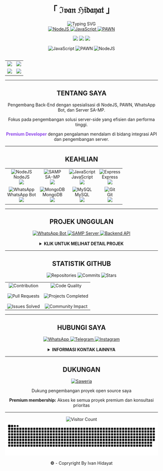 # <div align="center">｢ ℑ𝔳𝔞𝔫 ℌ𝔦𝔡𝔞𝔶𝔞𝔱 ｣</div>

<div align="center">
  <img src="https://readme-typing-svg.herokuapp.com?font=Fira+Code&pause=1000&color=8C43EA&center=true&vCenter=true&random=false&width=435&lines=Backend+Developer;NodeJS+Developer;PAWN+Developer;WhatsApp+Bot+Developer;SAMP+Server+Developer" alt="Typing SVG" />
</div>

<div align="center">
  <a href="#">
    <img src="https://img.shields.io/badge/NodeJS-339933?style=for-the-badge&logo=nodedotjs&logoColor=white" alt="NodeJS">
  </a>
  <a href="#">
    <img src="https://img.shields.io/badge/JavaScript-F7DF1E?style=for-the-badge&logo=javascript&logoColor=black" alt="JavaScript">
  </a>
  <a href="#">
    <img src="https://img.shields.io/badge/PAWN-5C2D91?style=for-the-badge&logo=pawn&logoColor=white" alt="PAWN">
  </a>
</div>

<div align="center">
  <p>
    <img src="https://img.shields.io/badge/Rating-10%2F10-gold?style=flat-square&labelColor=black">
    <img src="https://img.shields.io/badge/Profil_Dilihat-1000+-8C43EA?style=flat-square&labelColor=black">
    <img src="https://img.shields.io/badge/Followers-100+-8C43EA?style=flat-square&labelColor=black">
  </p>
</div>

<div align="center">
  <img src="https://img.shields.io/badge/Bahasa_Utama-JavaScript-F7DF1E?style=for-the-badge&labelColor=black" alt="JavaScript">
  <img src="https://img.shields.io/badge/Bahasa_Utama-PAWN-5C2D91?style=for-the-badge&labelColor=black" alt="PAWN">
  <img src="https://img.shields.io/badge/Bahasa_Utama-NodeJS-339933?style=for-the-badge&labelColor=black" alt="NodeJS">
</div>

<br>

<div align="center">
  <table>
    <tr>
      <td align="center">
        <img src="https://img.shields.io/badge/Experience-Experienced_Developer-4CAF50?style=for-the-badge&labelColor=black">
      </td>
      <td align="center">
        <img src="https://img.shields.io/badge/Stars-50+-FFD700?style=for-the-badge&labelColor=black">
      </td>
    </tr>
    <tr>
      <td align="center">
        <img src="https://img.shields.io/badge/Commits-500+-00BCD4?style=for-the-badge&labelColor=black">
      </td>
      <td align="center">
        <img src="https://img.shields.io/badge/Repositories-20+-9C27B0?style=for-the-badge&labelColor=black">
      </td>
    </tr>
  </table>
</div>

---

## <div align="center">TENTANG SAYA</div>

<div align="center">
  <p>Pengembang Back-End dengan spesialisasi di NodeJS, PAWN, WhatsApp Bot, dan Server SA-MP.</p>
  <p>Fokus pada pengembangan solusi server-side yang efisien dan performa tinggi.</p>
  <p><span style="color:#8C43EA"><b>Premium Developer</b></span> dengan pengalaman mendalam di bidang integrasi API dan pengembangan server.</p>
</div>

---

## <div align="center">KEAHLIAN</div>

<div align="center">
  <table>
    <tr>
      <td align="center">
        <img src="https://cdn.jsdelivr.net/gh/devicons/devicon/icons/nodejs/nodejs-original.svg" width="40" height="40" alt="NodeJS"/>
        <br>NodeJS
        <br><img src="https://img.shields.io/badge/Level-Expert-339933">
      </td>
      <td align="center">
        <img src="https://img.shields.io/badge/SA--MP-5865F2?style=for-the-badge&logoColor=white" width="80" height="25" alt="SAMP"/>
        <br>SA-MP
        <br><img src="https://img.shields.io/badge/Level-Expert-5865F2">
      </td>
      <td align="center">
        <img src="https://cdn.jsdelivr.net/gh/devicons/devicon/icons/javascript/javascript-original.svg" width="40" height="40" alt="JavaScript"/>
        <br>JavaScript
        <br><img src="https://img.shields.io/badge/Level-Expert-F7DF1E">
      </td>
      <td align="center">
        <img src="https://img.shields.io/badge/Express-000000?style=for-the-badge&logo=express&logoColor=white" width="80" height="25" alt="Express"/>
        <br>Express
        <br><img src="https://img.shields.io/badge/Level-Advanced-000000">
      </td>
    </tr>
    <tr>
      <td align="center">
        <img src="https://upload.wikimedia.org/wikipedia/commons/thumb/6/6b/WhatsApp.svg/2044px-WhatsApp.svg.png" width="40" height="40" alt="WhatsApp"/>
        <br>WhatsApp Bot
        <br><img src="https://img.shields.io/badge/Level-Expert-25D366">
      </td>
      <td align="center">
        <img src="https://cdn.jsdelivr.net/gh/devicons/devicon/icons/mongodb/mongodb-original.svg" width="40" height="40" alt="MongoDB"/>
        <br>MongoDB
        <br><img src="https://img.shields.io/badge/Level-Advanced-47A248">
      </td>
      <td align="center">
        <img src="https://cdn.jsdelivr.net/gh/devicons/devicon/icons/mysql/mysql-original.svg" width="40" height="40" alt="MySQL"/>
        <br>MySQL
        <br><img src="https://img.shields.io/badge/Level-Advanced-4479A1">
      </td>
      <td align="center">
        <img src="https://cdn.jsdelivr.net/gh/devicons/devicon/icons/git/git-original.svg" width="40" height="40" alt="Git"/>
        <br>Git
        <br><img src="https://img.shields.io/badge/Level-Advanced-F05032">
      </td>
    </tr>
  </table>
</div>

---

## <div align="center">PROJEK UNGGULAN</div>

<div align="center">
  <a href="#">
    <img src="https://img.shields.io/badge/WhatsApp_Bot-25D366?style=for-the-badge&logo=whatsapp&logoColor=white&logoWidth=20" alt="WhatsApp Bot">
  </a>
  <a href="#">
    <img src="https://img.shields.io/badge/SAMP_Server-5865F2?style=for-the-badge&logo=discord&logoColor=white&logoWidth=20" alt="SAMP Server">
  </a>
  <a href="#">
    <img src="https://img.shields.io/badge/Backend_API-000000?style=for-the-badge&logo=fastapi&logoColor=white&logoWidth=20" alt="Backend API">
  </a>
</div>

<div align="center">
  <br>
  <details>
    <summary><b>KLIK UNTUK MELIHAT DETAIL PROJEK</b></summary>
    <br>
    <table>
      <tr>
        <td>
          <h3>WhatsApp Bot Premium</h3>
          <p>Bot WhatsApp multifungsi dengan fitur otomatisasi, AI, dan pemrosesan data.</p>
          <p><b>Teknologi:</b> NodeJS, Baileys, MongoDB, Express</p>
        </td>
      </tr>
      <tr>
        <td>
          <h3>Server SA-MP Pro</h3>
          <p>Server SA-MP dengan fitur roleplay, sistem ekonomi, dan integrasi database.</p>
          <p><b>Teknologi:</b> PAWN, MySQL, Server Management</p>
        </td>
      </tr>
      <tr>
        <td>
          <h3>Backend API Premium</h3>
          <p>Sistem backend API dengan performa tinggi untuk aplikasi berbasis web dan mobile.</p>
          <p><b>Teknologi:</b> NodeJS, Express, MongoDB, REST API</p>
        </td>
      </tr>
    </table>
  </details>
</div>

---

## <div align="center">STATISTIK GITHUB</div>

<div align="center">
  <img src="https://img.shields.io/badge/Repositories-20+-4169E1?style=for-the-badge&labelColor=black" alt="Repositories">
  <img src="https://img.shields.io/badge/Commits-500+-4CAF50?style=for-the-badge&labelColor=black" alt="Commits">
  <img src="https://img.shields.io/badge/Stars-50+-FFD700?style=for-the-badge&labelColor=black" alt="Stars">
</div>

<div align="center">
  <table border="0">
    <tr>
      <td align="center">
        <div align="center">
          <img src="https://img.shields.io/badge/Contribution-Active-4CAF50?style=for-the-badge&labelColor=black" alt="Contribution">
          <br>
          <br>
          <img src="https://img.shields.io/badge/Pull_Requests-25+-2196F3?style=for-the-badge&labelColor=black" alt="Pull Requests">
          <br>
          <br>
          <img src="https://img.shields.io/badge/Issues_Solved-30+-FF5722?style=for-the-badge&labelColor=black" alt="Issues Solved">
        </div>
      </td>
      <td align="center">
        <div align="center">
          <img src="https://img.shields.io/badge/Code_Quality-Excellent-4CAF50?style=for-the-badge&labelColor=black" alt="Code Quality">
          <br>
          <br>
          <img src="https://img.shields.io/badge/Projects_Completed-15+-9C27B0?style=for-the-badge&labelColor=black" alt="Projects Completed">
          <br>
          <br>
          <img src="https://img.shields.io/badge/Community_Impact-High-FFC107?style=for-the-badge&labelColor=black" alt="Community Impact">
        </div>
      </td>
    </tr>
  </table>
</div>

---

## <div align="center">HUBUNGI SAYA</div>

<div align="center">
  <a href="https://wa.me/yourusername" target="_blank">
    <img src="https://img.shields.io/badge/WhatsApp-25D366?style=for-the-badge&logo=whatsapp&logoColor=white" alt="WhatsApp">
  </a>
  <a href="https://t.me/yourusername" target="_blank">
    <img src="https://img.shields.io/badge/Telegram-2CA5E0?style=for-the-badge&logo=telegram&logoColor=white" alt="Telegram">
  </a>
  <a href="https://instagram.com/yourusername" target="_blank">
    <img src="https://img.shields.io/badge/Instagram-E4405F?style=for-the-badge&logo=instagram&logoColor=white" alt="Instagram">
  </a>
</div>

<div align="center">
  <br>
  <details>
    <summary><b>INFORMASI KONTAK LAINNYA</b></summary>
    <br>
    <table>
      <tr>
        <td>
          <h3>Untuk Keperluan Bisnis</h3>
          <p>Hubungi saya melalui email bisnis di <b>ivan.business@example.com</b></p>
        </td>
      </tr>
      <tr>
        <td>
          <h3>Jam Kerja</h3>
          <p>Senin - Jumat: 09:00 - 17:00 WIB</p>
        </td>
      </tr>
      <tr>
        <td>
          <h3>Portfolio Website</h3>
          <p>Kunjungi <a href="#">website.com</a> untuk melihat karya lengkap</p>
        </td>
      </tr>
    </table>
  </details>
</div>

---

## <div align="center">DUKUNGAN</div>

<div align="center">
  <a href="https://saweria.co/ivanhidayat" target="_blank">
    <img src="https://img.shields.io/badge/Saweria-FFDD00?style=for-the-badge&logo=buy-me-a-coffee&logoColor=black" alt="Saweria">
  </a>
</div>

<div align="center">
  <p>Dukung pengembangan proyek open source saya</p>
  <p><b>Premium membership:</b> Akses ke semua proyek premium dan konsultasi prioritas</p>
</div>

---

<div align="center">
  <img src="https://img.shields.io/badge/Visitor_Count-1000+-8C43EA?style=for-the-badge&labelColor=black" alt="Visitor Count">
</div>

<div align="center">
  <img src="https://raw.githubusercontent.com/platane/platane/output/github-contribution-grid-snake-dark.svg" alt="Snake animation" />
</div>

<div align="center">
  <p><b>©</b> - Copryright By Ivan Hidayat</p>
</div>
